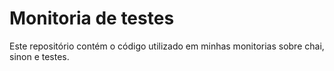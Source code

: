 # Monitoria de testes

Este repositório contém o código utilizado em minhas monitorias sobre chai, sinon e testes.
